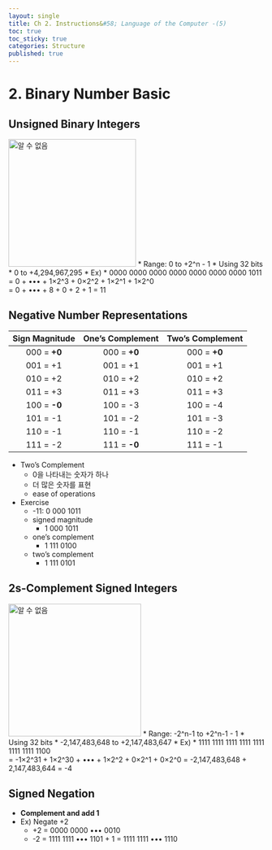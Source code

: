 ```yaml
---
layout: single
title: Ch 2. Instructions&#58; Language of the Computer -(5)
toc: true
toc_sticky: true
categories: Structure
published: true
---
```


# 2. Binary Number Basic

## Unsigned Binary Integers
<img width="251" alt="알 수 없음" src="https://user-images.githubusercontent.com/63464299/192540428-2b8f7e93-a766-4081-99e6-2bc849ee9fab.png">
* Range: 0 to +2^n - 1
* Using 32 bits
    * 0 to +4,294,967,295
* Ex)
    * 0000 0000 0000 0000 0000 0000 0000 1011<br/>
      = 0 + ••• + 1×2^3 + 0×2^2 + 1×2^1 + 1×2^0<br/>
      = 0 + ••• + 8 + 0 + 2 + 1 = 11

## Negative Number Representations

|Sign Magnitude|One’s Complement|**Two’s Complement**|
|:---:|:---:|:---:|
|000 = **+0**|000 = **+0**|000 = **+0**|
|001 = +1|001 = +1|001 = +1|
|010 = +2|010 = +2|010 = +2|
|011 = +3|011 = +3|011 = +3|
|100 = **-0**|100 = -3|100 = -4|
|101 = -1|101 = -2|101 = -3|
|110 = -1|110 = -1|110 = -2|
|111 = -2|111 = **-0**|111 = -1|

* Two’s Complement
    * 0을 나타내는 숫자가 하나
    * 더 많은 숫자를 표현
    * ease of operations
* Exercise
    * -11: 0 000 1011
    * signed magnitude
        * 1 000 1011
    * one’s complement
        * 1 111 0100
    * two’s complement
        * 1 111 0101

## 2s-Complement Signed Integers
<img width="261" alt="알 수 없음" src="https://user-images.githubusercontent.com/63464299/192540501-ead88c13-b0bc-4494-b881-8c50a8381744.png">
* Range: -2^n-1 to +2^n-1 - 1
* Using 32 bits
    * -2,147,483,648 to +2,147,483,647
* Ex)
    * 1111 1111 1111 1111 1111 1111 1111 1100<br/>
      = -1×2^31 + 1×2^30 + ••• + 1×2^2 + 0×2^1 + 0×2^0
      = -2,147,483,648 + 2,147,483,644 = -4


## Signed Negation
* **Complement and add 1**
* Ex) Negate +2
    * +2 = 0000 0000 ••• 0010
    * -2 = 1111 1111 ••• 1101 + 1 = 1111 1111 ••• 1110

